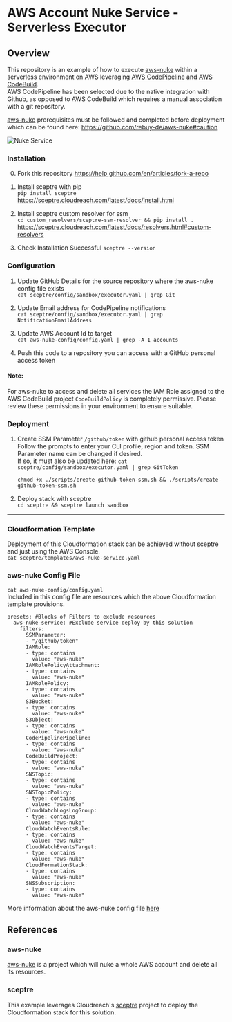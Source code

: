# AWS Account Nuke Service - Serverless Executor

## Overview
This repository is an example of how to execute [aws-nuke](https://github.com/rebuy-de/aws-nuke) within a serverless environment on AWS leveraging [AWS CodePipeline](https://aws.amazon.com/codepipeline/) and [AWS CodeBuild](https://aws.amazon.com/codebuild/).   
AWS CodePipeline has been selected due to the native integration with Github, as opposed to AWS CodeBuild which requires a manual association with a git repository.   

[aws-nuke](https://github.com/rebuy-de/aws-nuke) prerequisites must be followed and completed before deployment which can be found here: https://github.com/rebuy-de/aws-nuke#caution

![Nuke Service](https://github.com/adamcousins/aws-nuke-service/raw/master/aws_nuke_service.png "Nuke Service")

### Installation

0. Fork this repository
https://help.github.com/en/articles/fork-a-repo

1. Install sceptre with pip   
`pip install sceptre`   
https://sceptre.cloudreach.com/latest/docs/install.html

2. Install sceptre custom resolver for ssm   
`cd custom_resolvers/sceptre-ssm-resolver && pip install .`   
https://sceptre.cloudreach.com/latest/docs/resolvers.html#custom-resolvers

3. Check Installation Successful
`sceptre --version`

### Configuration
1. Update GitHub Details for the source repository where the aws-nuke config file exists   
`cat sceptre/config/sandbox/executor.yaml | grep Git`

2. Update Email address for CodePipeline notifications   
`cat sceptre/config/sandbox/executor.yaml | grep NotificationEmailAddress`

3. Update AWS Account Id to target   
`cat aws-nuke-config/config.yaml | grep -A 1 accounts`

4. Push this code to a repository you can access with a GitHub personal access token   

#### Note: 
For aws-nuke to access and delete all services the IAM Role assigned to the AWS CodeBuild project `CodeBuildPolicy` is completely permissive. Please review these permissions in your environment to ensure suitable.

### Deployment

1. Create SSM Parameter `/github/token` with github personal access token   
Follow the prompts to enter your CLI profile, region and token. SSM Parameter name can be changed if desired.   
If so, it must also be updated here:   `cat sceptre/config/sandbox/executor.yaml | grep GitToken`   

    `chmod +x ./scripts/create-github-token-ssm.sh && ./scripts/create-github-token-ssm.sh`   

2. Deploy stack with sceptre   
`cd sceptre && sceptre launch sandbox`   

---
### Cloudformation Template
Deployment of this Cloudformation stack can be achieved without sceptre and just using the AWS Console.   
`cat sceptre/templates/aws-nuke-service.yaml`

### aws-nuke Config File 
`cat aws-nuke-config/config.yaml`   
Included in this config file are resources which the above Cloudformation template provisions.
```
presets: #Blocks of Filters to exclude resources
  aws-nuke-service: #Exclude service deploy by this solution
    filters:
      SSMParameter:
      - "/github/token"
      IAMRole:
      - type: contains
        value: "aws-nuke"
      IAMRolePolicyAttachment:
      - type: contains
        value: "aws-nuke"
      IAMRolePolicy:
      - type: contains
        value: "aws-nuke"
      S3Bucket:
      - type: contains
        value: "aws-nuke"
      S3Object:
      - type: contains
        value: "aws-nuke"
      CodePipelinePipeline:
      - type: contains
        value: "aws-nuke"
      CodeBuildProject:
      - type: contains
        value: "aws-nuke"
      SNSTopic:
      - type: contains
        value: "aws-nuke"
      SNSTopicPolicy:
      - type: contains
        value: "aws-nuke"
      CloudWatchLogsLogGroup:
      - type: contains
        value: "aws-nuke"
      CloudWatchEventsRule:
      - type: contains
        value: "aws-nuke"
      CloudWatchEventsTarget:
      - type: contains
        value: "aws-nuke"
      CloudFormationStack:
      - type: contains
        value: "aws-nuke"
      SNSSubscription:
      - type: contains
        value: "aws-nuke"
```

More information about the aws-nuke config file [here](https://github.com/rebuy-de/aws-nuke#usage)


## References

### aws-nuke
[aws-nuke](https://github.com/rebuy-de/aws-nuke) is a project which will nuke a whole AWS account and delete all its resources.   

### sceptre
This example leverages Cloudreach's [sceptre](https://github.com/Sceptre/sceptre) project to deploy the Cloudformation stack for this solution.   